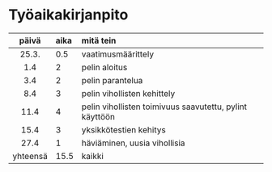 # Työaikakirjanpito

| päivä | aika | mitä tein  |
| :----:|:-----| :-----|
| 25.3. | 0.5  | vaatimusmäärittely |
| 1.4   | 2    | pelin aloitus |
| 3.4   | 2    | pelin parantelua |
| 8.4   | 3    | pelin vihollisten kehittely |
| 11.4  | 4    | pelin vihollisten toimivuus saavutettu, pylint käyttöön |
| 15.4  | 3    | yksikkötestien kehitys |
| 27.4  | 1    | häviäminen, uusia vihollisia
|yhteensä | 15.5 | kaikki |
